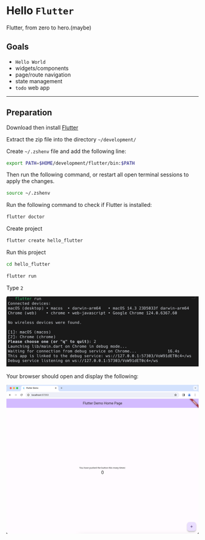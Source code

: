 # Hello `Flutter`

Flutter, from zero to hero.(maybe)

## Goals

- `Hello World`
- widgets/components
- page/route navigation
- state management
- `todo` web app

---

## Preparation

Download then install [Flutter](https://flutter.dev/docs/get-started/install)

Extract the zip file into the directory `~/development/`

Create `~/.zshenv` file and add the following line:

```bash
export PATH=$HOME/development/flutter/bin:$PATH
```

Then run the following command, or restart all open terminal sessions to apply the changes.

```bash
source ~/.zshenv
```

Run the following command to check if Flutter is installed:

```bash
flutter doctor
```

Create project

```bash
flutter create hello_flutter
```

Run this project

```bash
cd hello_flutter
```

```bash
flutter run
```

Type `2`

![flutter run](media/flutter_run.png)

Your browser should open and display the following:

![works](media/demo.png)